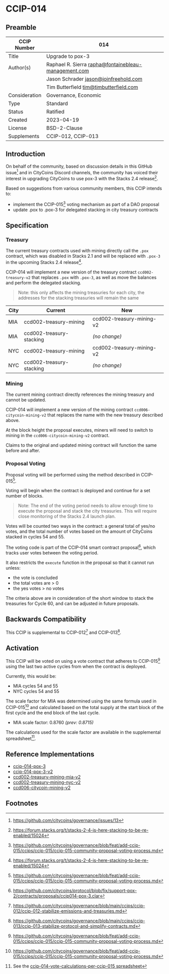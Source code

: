 # CCIP-014

## Preamble

| CCIP Number   | 014                                                  |
| ------------- | ---------------------------------------------------- |
| Title         | Upgrade to pox-3                                     |
| Author(s)     | Raphael R. Sierra rapha@fontainebleau-management.com |
|               | Jason Schrader jason@joinfreehold.com                |
|               | Tim Butterfield tim@timbutterfield.com               |
| Consideration | Governance, Economic                                 |
| Type          | Standard                                             |
| Status        | Ratified                                             |
| Created       | 2023-04-19                                           |
| License       | BSD-2-Clause                                         |
| Supplements   | CCIP-012, CCIP-013                                   |

## Introduction

On behalf of the community, based on discussion details in this GitHub issue[^1] and in CityCoins Discord channels, the community has voiced their interest in upgrading CityCoins to use pox-3 with the Stacks 2.4 release[^2].

Based on suggestions from various community members, this CCIP intends to:

- implement the CCIP-015[^3] voting mechanism as part of a DAO proposal
- update .pox to .pox-3 for delegated stacking in city treasury contracts

## Specification

### Treasury

The current treasury contracts used with mining directly call the `.pox` contract, which was disabled in Stacks 2.1 and will be replaced with `.pox-3` in the upcoming Stacks 2.4 release[^2].

CCIP-014 will implement a new version of the treasury contract `ccd002-treasury-v2` that replaces `.pox` with `.pox-3`, as well as move the balances and perform the delegated stacking.

> Note: this only affects the mining treasuries for each city, the addresses for the stacking treasuries will remain the same

| City | Current                  | New                       |
| ---- | ------------------------ | ------------------------- |
| MIA  | ccd002-treasury-mining   | ccd002-treasury-mining-v2 |
| MIA  | ccd002-treasury-stacking | _(no change)_             |
| NYC  | ccd002-treasury-mining   | ccd002-treasury-mining-v2 |
| NYC  | ccd002-treasury-stacking | _(no change)_             |

### Mining

The current mining contract directly references the mining treasury and cannot be updated.

CCIP-014 will implement a new version of the mining contract `ccd006-citycoin-mining-v2` that replaces the name with the new treasury described above.

At the block height the proposal executes, miners will need to switch to mining in the `ccd006-citycoin-mining-v2` contract.

Claims to the original and updated mining contract will function the same before and after.

### Proposal Voting

Proposal voting will be performed using the method described in CCIP-015[^3].

Voting will begin when the contract is deployed and continue for a set number of blocks.

> Note: The end of the voting period needs to allow enough time to execute the proposal and stack the city treasuries. This will require close monitoring of the Stacks 2.4 launch plan.

Votes will be counted two ways in the contract: a general total of yes/no votes, and the total number of votes based on the amount of CityCoins stacked in cycles 54 and 55.

The voting code is part of the CCIP-014 smart contract proposal[^4], which tracks user votes between the voting period.

It also restricts the `execute` function in the proposal so that it cannot run unless:

- the vote is concluded
- the total votes are > 0
- the yes votes > no votes

The criteria above are in consideration of the short window to stack the treasuries for Cycle 60, and can be adjusted in future proposals.

## Backwards Compatibility

This CCIP is supplemental to CCIP-012[^5] and CCIP-013[^6].

## Activation

This CCIP will be voted on using a vote contract that adheres to CCIP-015[^3] using the last two active cycles from when the contract is deployed.

Currently, this would be:

- MIA cycles 54 and 55
- NYC cycles 54 and 55

The scale factor for MIA was determined using the same formula used in CCIP-015[^3] and calculated based on the total supply at the start block of the first cycle and the end block of the last cycle.

- MIA scale factor: 0.8760 _(prev: 0.8715)_

The calculations used for the scale factor are available in the supplemental spreadsheet[^7].

## Reference Implementations

- [ccip-014-pox-3](https://explorer.hiro.so/txid/SP8A9HZ3PKST0S42VM9523Z9NV42SZ026V4K39WH.ccip014-pox-3?chain=mainnet)
- [ccip-014-pox-3-v2](https://explorer.hiro.so/txid/SP8A9HZ3PKST0S42VM9523Z9NV42SZ026V4K39WH.ccip014-pox-3-v2?chain=mainnet)
- [ccd002-treasury-mining-mia-v2](https://explorer.hiro.so/txid/SP8A9HZ3PKST0S42VM9523Z9NV42SZ026V4K39WH.ccd002-treasury-mia-mining-v2?chain=mainnet)
- [ccd002-treasury-mining-nyc-v2](https://explorer.hiro.so/txid/SP8A9HZ3PKST0S42VM9523Z9NV42SZ026V4K39WH.ccd002-treasury-nyc-mining-v2?chain=mainnet)
- [ccd006-citycoin-mining-v2](https://explorer.hiro.so/txid/SP8A9HZ3PKST0S42VM9523Z9NV42SZ026V4K39WH.ccd006-citycoin-mining-v2?chain=mainnet)

## Footnotes

[^1]: https://github.com/citycoins/governance/issues/13
[^2]: https://forum.stacks.org/t/stacks-2-4-is-here-stacking-to-be-re-enabled/15024
[^3]: https://github.com/citycoins/governance/blob/feat/add-ccip-015/ccips/ccip-015/ccip-015-community-proposal-voting-process.md
[^4]: https://github.com/citycoins/protocol/blob/fix/support-pox-2/contracts/proposals/ccip014-pox-3.clar
[^5]: https://github.com/citycoins/governance/blob/main/ccips/ccip-012/ccip-012-stabilize-emissions-and-treasuries.md
[^6]: https://github.com/citycoins/governance/blob/main/ccips/ccip-013/ccip-013-stabilize-protocol-and-simplify-contracts.md
[^7]: See the [ccip-014-vote-calculations-per-ccip-015 spreadsheet](./ccip-014-vote-calculations-per-ccip-015.ods)
